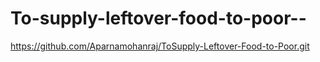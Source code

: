 # To-supply-leftover-food-to-poor--
https://github.com/Aparnamohanraj/ToSupply-Leftover-Food-to-Poor.git
